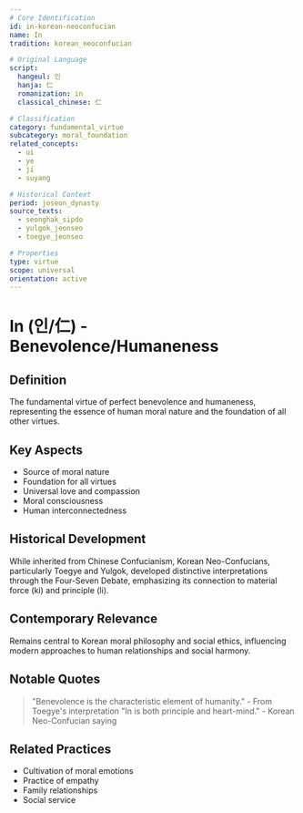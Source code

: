 ```yaml
---
# Core Identification
id: in-korean-neoconfucian
name: In
tradition: korean_neoconfucian

# Original Language
script:
  hangeul: 인
  hanja: 仁
  romanization: in
  classical_chinese: 仁

# Classification
category: fundamental_virtue
subcategory: moral_foundation
related_concepts:
  - ui
  - ye
  - ji
  - suyang

# Historical Context
period: joseon_dynasty
source_texts:
  - seonghak_sipdo
  - yulgok_jeonseo
  - toegye_jeonseo

# Properties
type: virtue
scope: universal
orientation: active
---
```


# In (인/仁) - Benevolence/Humaneness

## Definition
The fundamental virtue of perfect benevolence and humaneness, representing the essence of human moral nature and the foundation of all other virtues.

## Key Aspects
- Source of moral nature
- Foundation for all virtues
- Universal love and compassion
- Moral consciousness
- Human interconnectedness

## Historical Development
While inherited from Chinese Confucianism, Korean Neo-Confucians, particularly Toegye and Yulgok, developed distinctive interpretations through the Four-Seven Debate, emphasizing its connection to material force (ki) and principle (li).

## Contemporary Relevance
Remains central to Korean moral philosophy and social ethics, influencing modern approaches to human relationships and social harmony.

## Notable Quotes
> "Benevolence is the characteristic element of humanity." - From Toegye's interpretation
> "In is both principle and heart-mind." - Korean Neo-Confucian saying

## Related Practices
- Cultivation of moral emotions
- Practice of empathy
- Family relationships
- Social service